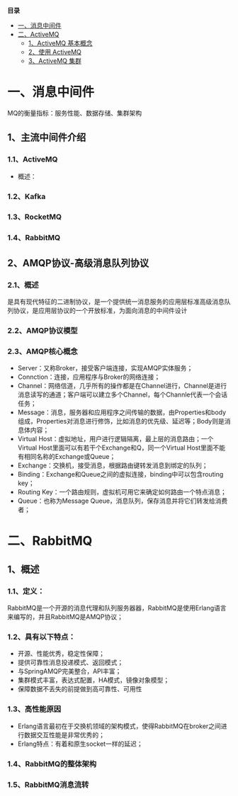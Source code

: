 <!-- START doctoc generated TOC please keep comment here to allow auto update -->
<!-- DON'T EDIT THIS SECTION, INSTEAD RE-RUN doctoc TO UPDATE -->
**目录**

- [一、消息中间件](#%E4%B8%80%E6%B6%88%E6%81%AF%E4%B8%AD%E9%97%B4%E4%BB%B6)
- [二、ActiveMQ](#%E4%BA%8Cactivemq)
  - [1、ActiveMQ 基本概念](#1activemq-%E5%9F%BA%E6%9C%AC%E6%A6%82%E5%BF%B5)
  - [2、使用 ActiveMQ](#2%E4%BD%BF%E7%94%A8-activemq)
  - [3、ActiveMQ 集群](#3activemq-%E9%9B%86%E7%BE%A4)

<!-- END doctoc generated TOC please keep comment here to allow auto update -->

# 一、消息中间件

MQ的衡量指标：服务性能、数据存储、集群架构
## 1、主流中间件介绍

### 1.1、ActiveMQ
- 概述：
	
### 1.2、Kafka

### 1.3、RocketMQ

### 1.4、RabbitMQ

## 2、AMQP协议-高级消息队列协议

### 2.1、概述
是具有现代特征的二进制协议，是一个提供统一消息服务的应用层标准高级消息队列协议，是应用层协议的一个开放标准，为面向消息的中间件设计

### 2.2、AMQP协议模型

### 2.3、AMQP核心概念

- Server：又称Broker，接受客户端连接，实现AMQP实体服务；
- Connction：连接，应用程序与Broker的网络连接；
- Channel：网络信道，几乎所有的操作都是在Channel进行，Channel是进行消息读写的通道；客户端可以建立多个Channel，每个Channle代表一个会话任务；
- Message：消息，服务器和应用程序之间传输的数据，由Properties和body组成，Properties对消息进行修饰，比如消息的优先级、延迟等；Body则是消息体内容；
- Virtual Host：虚拟地址，用户进行逻辑隔离，最上层的消息路由；一个Virtual Host里面可以有若干个Exchange和Q，同一个Virtual Host里面不能有相同名称的Exchange或Queue；
- Exchange：交换机，接受消息，根据路由键转发消息到绑定的队列；
- Binding：Exchange和Queue之间的虚拟连接，binding中可以包含routing key；
- Routing Key：一个路由规则，虚拟机可用它来确定如何路由一个特点消息；
- Queue：也称为Message Queue，消息队列，保存消息并将它们转发给消费者；

# 二、RabbitMQ

## 1、概述

### 1.1、定义：
RabbitMQ是一个开源的消息代理和队列服务器器，RabbitMQ是使用Erlang语言来编写的，并且RabbitMQ是AMQP协议；

### 1.2、具有以下特点：
- 开源、性能优秀，稳定性保障；
- 提供可靠性消息投递模式、返回模式；
- 与SpringAMQP完美整合，API丰富；
- 集群模式丰富，表达式配置，HA模式，镜像对象模型；
- 保障数据不丢失的前提做到高可靠性、可用性

### 1.3、高性能原因
- Erlang语言最初在于交换机领域的架构模式，使得RabbitMQ在broker之间进行数据交互性能是非常优秀的；
- Erlang特点：有着和原生socket一样的延迟；

### 1.4、RabbitMQ的整体架构


### 1.5、RabbitMQ消息流转



